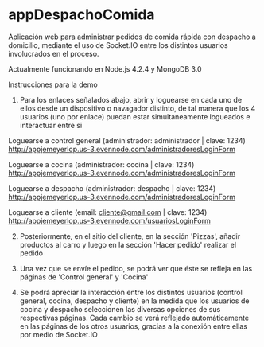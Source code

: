 # appDespachoComida
Aplicación web para administrar pedidos de comida rápida con despacho a domicilio, mediante el uso de Socket.IO entre los distintos usuarios involucrados en el proceso.

Actualmente funcionando en Node.js 4.2.4 y MongoDB 3.0

Instrucciones para la demo

1. Para los enlaces señalados abajo, abrir y loguearse en cada uno de ellos desde un dispositivo o navagador distinto, de tal manera que los 4 usuarios (uno por enlace) puedan estar simultaneamente logueados e interactuar entre si

Loguearse a control general (administrador: administrador | clave: 1234)
http://appjemeyerlop.us-3.evennode.com/administradoresLoginForm

Loguearse a cocina (administrador: cocina | clave: 1234)
http://appjemeyerlop.us-3.evennode.com/administradoresLoginForm

Loguearse a despacho (administrador: despacho | clave: 1234)
http://appjemeyerlop.us-3.evennode.com/administradoresLoginForm

Loguearse a cliente (email: cliente@gmail.com | clave: 1234)
http://appjemeyerlop.us-3.evennode.com/usuariosLoginForm

2. Posteriormente, en el sitio del cliente, en la sección 'Pizzas', añadir productos al carro y luego en la sección 'Hacer pedido' realizar el pedido

3. Una vez que se envíe el pedido, se podrá ver que éste se refleja en las páginas de 'Control general' y 'Cocina'

4. Se podrá apreciar la interacción entre los distintos usuarios (control general, cocina, despacho y cliente) en la medida que los usuarios de cocina y despacho seleccionen las diversas opciones de sus respectivas páginas. Cada cambio se verá reflejado automáticamente en las páginas de los otros usuarios, gracias a la conexión entre ellas por medio de Socket.IO
